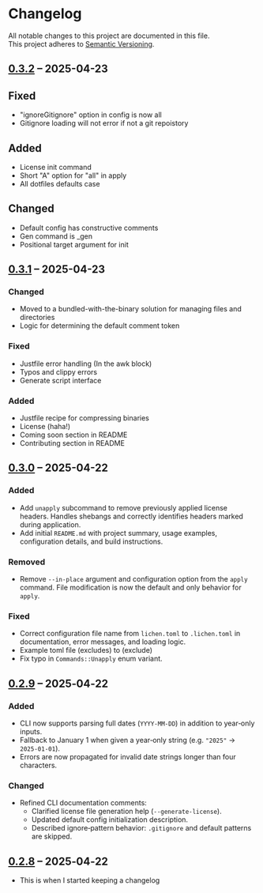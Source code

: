 # Changelog

All notable changes to this project are documented in this file.  
This project adheres to [Semantic Versioning](https://semver.org/spec/v2.0.0.html).

## [0.3.2] – 2025-04-23

## Fixed
- "ignoreGitignore" option in config is now all
- Gitignore loading will not error if not a git repoistory

## Added
- License init command
- Short "A" option for "all" in apply
- All dotfiles defaults case

## Changed
- Default config has constructive comments
- Gen command is _gen
- Positional target argument for init


## [0.3.1] – 2025-04-23

### Changed
- Moved to a bundled-with-the-binary solution for managing files and directories
- Logic for determining the default comment token

### Fixed
- Justfile error handling (In the awk block)
- Typos and clippy errors
- Generate script interface

### Added
- Justfile recipe for compressing binaries
- License (haha!)
- Coming soon section in README
- Contributing section in README

## [0.3.0] – 2025-04-22

### Added
- Add `unapply` subcommand to remove previously applied license headers. Handles shebangs and correctly identifies headers marked during application.
- Add initial `README.md` with project summary, usage examples, configuration details, and build instructions.

### Removed
- Remove `--in-place` argument and configuration option from the `apply` command. File modification is now the default and only behavior for `apply`.

### Fixed
- Correct configuration file name from `lichen.toml` to `.lichen.toml` in documentation, error messages, and loading logic.
- Example toml file (excludes) to (exclude)
- Fix typo in `Commands::Unapply` enum variant.

## [0.2.9] – 2025‑04‑22

### Added
- CLI now supports parsing full dates (`YYYY‑MM‑DD`) in addition to year‑only inputs.
- Fallback to January 1 when given a year‑only string (e.g. `"2025"` → `2025‑01‑01`).
- Errors are now propagated for invalid date strings longer than four characters.

### Changed
- Refined CLI documentation comments:
  - Clarified license file generation help (`--generate-license`).
  - Updated default config initialization description.
  - Described ignore‑pattern behavior: `.gitignore` and default patterns are skipped.

## [0.2.8] – 2025‑04‑22
- This is when I started keeping a changelog

[0.3.2]:    https://github.com/philocalyst/lichen/compare/v0.3.1...v0.3.2  
[0.3.1]:    https://github.com/philocalyst/lichen/compare/v0.3.0...v0.3.1  
[0.3.0]:    https://github.com/philocalyst/lichen/compare/v0.2.9...v0.3.0  
[0.2.9]:    https://github.com/philocalyst/lichen/compare/v0.2.8...v0.2.9  
[0.2.8]:    https://github.com/philocalyst/lichen/releases/tag/v0.2.8  
